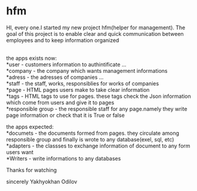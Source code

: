 # hfm
HI, every one.I started my new project hfm(helper for management).
The goal of this project is to enable clear and quick communication between employees and to keep information organized <br><br>

the apps exists now:<br>
  *user - customers information to authintificate ...<br>
  *company - the company which wants management informations<br>
  *adress - the adresses of companies ...<br>
  *staff - the staff, works, responsiblies for works of companies<br>
  *page - HTML pages users make to take clear information<br>
  *tags - HTML tags to use for pages. these tags check the Json information which come from users and give it to pages<br>
  *responsible group - the responsible staff for any page.namely they write page information or check that it is True or false<br>
  
the apps expected:<br>
  *documets - the documents formed from pages. they circulate among responsible group and finally is wrote to any database(exel, sql, etc)<br>
  *adapters - the classses to exchange information of document to any form users want<br>
  *Writers - write informations to any databases<br>
  
Thanks for watching

sincerely
Yakhyokhan Odilov
